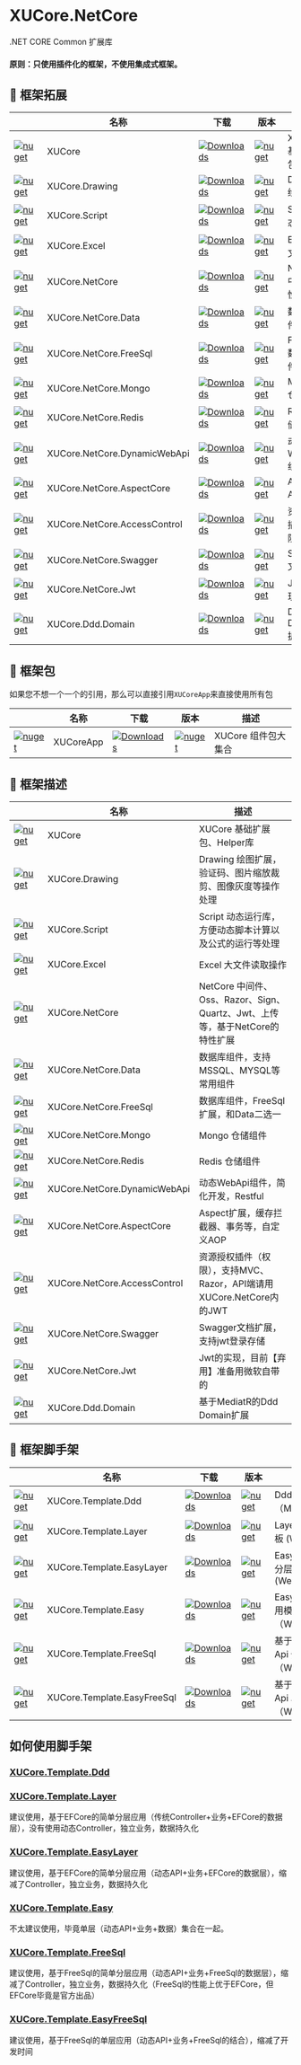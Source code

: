 ﻿# XUCore.NetCore

.NET CORE Common 扩展库


#### 原则：只使用插件化的框架，不使用集成式框架。


## 🥥 框架拓展

|																																		| 名称								|下载																																			| 版本																																								| 描述						|
| ------------------------------------------------------------------------------------------------------------------------------------  | --------------------------------- | --------------------------------------------------------------------------------------------------------------------------------------------- | ----------------------------------------------------------------------------------------------------------------------------------------------------------------- | ------------------------- |
| [![nuget](https://shields.io/badge/-Nuget-blue?cacheSeconds=604800)](https://www.nuget.org/packages/XUCore)							| XUCore							| [![Downloads](https://img.shields.io/nuget/dt/XUCore.svg)](https://nuget.org/packages/XUCore)													| [![nuget](https://img.shields.io/nuget/v/XUCore.svg?cacheSeconds=10800)](https://www.nuget.org/packages/XUCore)													| XUCore 基础扩展包			|
| [![nuget](https://shields.io/badge/-Nuget-blue?cacheSeconds=604800)](https://www.nuget.org/packages/XUCore.Drawing)					| XUCore.Drawing					| [![Downloads](https://img.shields.io/nuget/dt/XUCore.Drawing.svg)](https://nuget.org/packages/XUCore.Drawing)									| [![nuget](https://img.shields.io/nuget/v/XUCore.Drawing.svg?cacheSeconds=10800)](https://www.nuget.org/packages/XUCore.Drawing)									| Drawing 绘图扩展			|
| [![nuget](https://shields.io/badge/-Nuget-blue?cacheSeconds=604800)](https://www.nuget.org/packages/XUCore.Script)					| XUCore.Script					| [![Downloads](https://img.shields.io/nuget/dt/XUCore.Script.svg)](https://nuget.org/packages/XUCore.Script)									| [![nuget](https://img.shields.io/nuget/v/XUCore.Script.svg?cacheSeconds=10800)](https://www.nuget.org/packages/XUCore.Script)									| Script 动态运行库			|
| [![nuget](https://shields.io/badge/-Nuget-blue?cacheSeconds=604800)](https://www.nuget.org/packages/XUCore.Excel)					| XUCore.Excel					| [![Downloads](https://img.shields.io/nuget/dt/XUCore.Excel.svg)](https://nuget.org/packages/XUCore.Excel)									| [![nuget](https://img.shields.io/nuget/v/XUCore.Excel.svg?cacheSeconds=10800)](https://www.nuget.org/packages/XUCore.Excel)									| Excel 大文件读取			|
| [![nuget](https://shields.io/badge/-Nuget-blue?cacheSeconds=604800)](https://www.nuget.org/packages/XUCore.NetCore)					| XUCore.NetCore					| [![Downloads](https://img.shields.io/nuget/dt/XUCore.NetCore.svg)](https://nuget.org/packages/XUCore.NetCore)									| [![nuget](https://img.shields.io/nuget/v/XUCore.NetCore.svg?cacheSeconds=10800)](https://www.nuget.org/packages/XUCore.NetCore)									| NetCore 中间件特性扩展		|
| [![nuget](https://shields.io/badge/-Nuget-blue?cacheSeconds=604800)](https://www.nuget.org/packages/XUCore.NetCore.Data)				| XUCore.NetCore.Data				| [![Downloads](https://img.shields.io/nuget/dt/XUCore.NetCore.Data.svg)](https://nuget.org/packages/XUCore.NetCore.Data)						| [![nuget](https://img.shields.io/nuget/v/XUCore.NetCore.Data.svg?cacheSeconds=10800)](https://www.nuget.org/packages/XUCore.NetCore.Data)							| 数据库组件					|
| [![nuget](https://shields.io/badge/-Nuget-blue?cacheSeconds=604800)](https://www.nuget.org/packages/XUCore.NetCore.FreeSql)				| XUCore.NetCore.FreeSql				| [![Downloads](https://img.shields.io/nuget/dt/XUCore.NetCore.FreeSql.svg)](https://nuget.org/packages/XUCore.NetCore.FreeSql)						| [![nuget](https://img.shields.io/nuget/v/XUCore.NetCore.FreeSql.svg?cacheSeconds=10800)](https://www.nuget.org/packages/XUCore.NetCore.FreeSql)							| FreeSql数据库组件					|
| [![nuget](https://shields.io/badge/-Nuget-blue?cacheSeconds=604800)](https://www.nuget.org/packages/XUCore.NetCore.Mongo)				| XUCore.NetCore.Mongo				| [![Downloads](https://img.shields.io/nuget/dt/XUCore.NetCore.Mongo.svg)](https://nuget.org/packages/XUCore.NetCore.Mongo)						| [![nuget](https://img.shields.io/nuget/v/XUCore.NetCore.Mongo.svg?cacheSeconds=10800)](https://www.nuget.org/packages/XUCore.NetCore.Mongo)						| Mongo 仓储组件				|
| [![nuget](https://shields.io/badge/-Nuget-blue?cacheSeconds=604800)](https://www.nuget.org/packages/XUCore.NetCore.Redis)				| XUCore.NetCore.Redis				| [![Downloads](https://img.shields.io/nuget/dt/XUCore.NetCore.Redis.svg)](https://nuget.org/packages/XUCore.NetCore.Redis)						| [![nuget](https://img.shields.io/nuget/v/XUCore.NetCore.Redis.svg?cacheSeconds=10800)](https://www.nuget.org/packages/XUCore.NetCore.Redis)						| Redis 仓储组件				|
| [![nuget](https://shields.io/badge/-Nuget-blue?cacheSeconds=604800)](https://www.nuget.org/packages/XUCore.NetCore.DynamicWebApi)		| XUCore.NetCore.DynamicWebApi      | [![Downloads](https://img.shields.io/nuget/dt/XUCore.NetCore.DynamicWebApi.svg)](https://nuget.org/packages/XUCore.NetCore.DynamicWebApi)		| [![nuget](https://img.shields.io/nuget/v/XUCore.NetCore.DynamicWebApi.svg?cacheSeconds=10800)](https://www.nuget.org/packages/XUCore.NetCore.DynamicWebApi)		| 动态WebApi组件				|
| [![nuget](https://shields.io/badge/-Nuget-blue?cacheSeconds=604800)](https://www.nuget.org/packages/XUCore.NetCore.AspectCore)		| XUCore.NetCore.AspectCore			| [![Downloads](https://img.shields.io/nuget/dt/XUCore.NetCore.AspectCore.svg)](https://nuget.org/packages/XUCore.NetCore.AspectCore)			| [![nuget](https://img.shields.io/nuget/v/XUCore.NetCore.AspectCore.svg?cacheSeconds=10800)](https://www.nuget.org/packages/XUCore.NetCore.AspectCore)				| Aspect AOP扩展				|
| [![nuget](https://shields.io/badge/-Nuget-blue?cacheSeconds=604800)](https://www.nuget.org/packages/XUCore.NetCore.AccessControl)		| XUCore.NetCore.AccessControl		| [![Downloads](https://img.shields.io/nuget/dt/XUCore.NetCore.AccessControl.svg)](https://nuget.org/packages/XUCore.NetCore.AccessControl)		| [![nuget](https://img.shields.io/nuget/v/XUCore.NetCore.AccessControl.svg?cacheSeconds=10800)](https://www.nuget.org/packages/XUCore.NetCore.AccessControl)		| 资源授权插件（权限）		|
| [![nuget](https://shields.io/badge/-Nuget-blue?cacheSeconds=604800)](https://www.nuget.org/packages/XUCore.NetCore.Swagger)			| XUCore.NetCore.Swagger			| [![Downloads](https://img.shields.io/nuget/dt/XUCore.NetCore.Swagger.svg)](https://nuget.org/packages/XUCore.NetCore.Swagger)					| [![nuget](https://img.shields.io/nuget/v/XUCore.NetCore.Swagger.svg?cacheSeconds=10800)](https://www.nuget.org/packages/XUCore.NetCore.Swagger)					| Swagger文档扩展			|
| [![nuget](https://shields.io/badge/-Nuget-blue?cacheSeconds=604800)](https://www.nuget.org/packages/XUCore.NetCore.Jwt)				| XUCore.NetCore.Jwt				| [![Downloads](https://img.shields.io/nuget/dt/XUCore.NetCore.Jwt.svg)](https://nuget.org/packages/XUCore.NetCore.Jwt)							| [![nuget](https://img.shields.io/nuget/v/XUCore.NetCore.Jwt.svg?cacheSeconds=10800)](https://www.nuget.org/packages/XUCore.NetCore.Jwt)							| Jwt的实现					|
| [![nuget](https://shields.io/badge/-Nuget-blue?cacheSeconds=604800)](https://www.nuget.org/packages/XUCore.Ddd.Domain)				| XUCore.Ddd.Domain					| [![Downloads](https://img.shields.io/nuget/dt/XUCore.Ddd.Domain.svg)](https://nuget.org/packages/XUCore.Ddd.Domain)							| [![nuget](https://img.shields.io/nuget/v/XUCore.Ddd.Domain.svg?cacheSeconds=10800)](https://www.nuget.org/packages/XUCore.Ddd.Domain)								| Ddd Domain扩展				|


## 🥥 框架包

如果您不想一个一个的引用，那么可以直接引用`XUCoreApp`来直接使用所有包

|																																		| 名称								|下载																																			| 版本																																								| 描述						|
| ------------------------------------------------------------------------------------------------------------------------------------  | --------------------------------- | --------------------------------------------------------------------------------------------------------------------------------------------- | ----------------------------------------------------------------------------------------------------------------------------------------------------------------- | ------------------------- |
| [![nuget](https://shields.io/badge/-Nuget-blue?cacheSeconds=604800)](https://www.nuget.org/packages/XUCoreApp)							| XUCoreApp							| [![Downloads](https://img.shields.io/nuget/dt/XUCoreApp.svg)](https://nuget.org/packages/XUCoreApp)													| [![nuget](https://img.shields.io/nuget/v/XUCore.svg?cacheSeconds=10800)](https://www.nuget.org/packages/XUCoreApp)													| XUCore 组件包大集合			|

## 🥥 框架描述

|																																		| 名称								| 描述																				|
| ------------------------------------------------------------------------------------------------------------------------------------  | --------------------------------- | ----------------------------------------------------------------------------------|
| [![nuget](https://shields.io/badge/-Nuget-blue?cacheSeconds=604800)](https://www.nuget.org/packages/XUCore)							| XUCore							| XUCore 基础扩展包、Helper库														|
| [![nuget](https://shields.io/badge/-Nuget-blue?cacheSeconds=604800)](https://www.nuget.org/packages/XUCore.Drawing)					| XUCore.Drawing					| Drawing 绘图扩展，验证码、图片缩放裁剪、图像灰度等操作处理							|
| [![nuget](https://shields.io/badge/-Nuget-blue?cacheSeconds=604800)](https://www.nuget.org/packages/XUCore.Script)					| XUCore.Script					| Script 动态运行库，方便动态脚本计算以及公式的运行等处理							|
| [![nuget](https://shields.io/badge/-Nuget-blue?cacheSeconds=604800)](https://www.nuget.org/packages/XUCore.Excel)					| XUCore.Excel					| Excel 大文件读取操作							|
| [![nuget](https://shields.io/badge/-Nuget-blue?cacheSeconds=604800)](https://www.nuget.org/packages/XUCore.NetCore)					| XUCore.NetCore					| NetCore 中间件、Oss、Razor、Sign、Quartz、Jwt、上传等，基于NetCore的特性扩展			|
| [![nuget](https://shields.io/badge/-Nuget-blue?cacheSeconds=604800)](https://www.nuget.org/packages/XUCore.NetCore.Data)				| XUCore.NetCore.Data				| 数据库组件，支持MSSQL、MYSQL等常用组件												|
| [![nuget](https://shields.io/badge/-Nuget-blue?cacheSeconds=604800)](https://www.nuget.org/packages/XUCore.NetCore.FreeSql)				| XUCore.NetCore.FreeSql				| 数据库组件，FreeSql扩展，和Data二选一												|
| [![nuget](https://shields.io/badge/-Nuget-blue?cacheSeconds=604800)](https://www.nuget.org/packages/XUCore.NetCore.Mongo)				| XUCore.NetCore.Mongo				| Mongo 仓储组件																		|
| [![nuget](https://shields.io/badge/-Nuget-blue?cacheSeconds=604800)](https://www.nuget.org/packages/XUCore.NetCore.Redis)				| XUCore.NetCore.Redis				| Redis 仓储组件																		|
| [![nuget](https://shields.io/badge/-Nuget-blue?cacheSeconds=604800)](https://www.nuget.org/packages/XUCore.NetCore.DynamicWebApi)		| XUCore.NetCore.DynamicWebApi		| 动态WebApi组件，简化开发，Restful													|
| [![nuget](https://shields.io/badge/-Nuget-blue?cacheSeconds=604800)](https://www.nuget.org/packages/XUCore.NetCore.AspectCore)		| XUCore.NetCore.AspectCore			| Aspect扩展，缓存拦截器、事务等，自定义AOP											|
| [![nuget](https://shields.io/badge/-Nuget-blue?cacheSeconds=604800)](https://www.nuget.org/packages/XUCore.NetCore.AccessControl)		| XUCore.NetCore.AccessControl		| 资源授权插件（权限），支持MVC、Razor，API端请用XUCore.NetCore内的JWT					|
| [![nuget](https://shields.io/badge/-Nuget-blue?cacheSeconds=604800)](https://www.nuget.org/packages/XUCore.NetCore.Swagger)			| XUCore.NetCore.Swagger			| Swagger文档扩展，支持jwt登录存储													|
| [![nuget](https://shields.io/badge/-Nuget-blue?cacheSeconds=604800)](https://www.nuget.org/packages/XUCore.NetCore.Jwt)				| XUCore.NetCore.Jwt				| Jwt的实现，目前【弃用】准备用微软自带的												|
| [![nuget](https://shields.io/badge/-Nuget-blue?cacheSeconds=604800)](https://www.nuget.org/packages/XUCore.Ddd.Domain)				| XUCore.Ddd.Domain					| 基于MediatR的Ddd Domain扩展														|


## 🍄 框架脚手架

|																																		| 名称								| 下载																																		| 版本																																								| 描述										|
| ------------------------------------------------------------------------------------------------------------------------------------- | --------------------------------- | ----------------------------------------------------------------------------------------------------------------------------------------- | ----------------------------------------------------------------------------------------------------------------------------------------------------------------- | ----------------------------------------- |
| [![nuget](https://shields.io/badge/-Nuget-blue?cacheSeconds=604800)](https://www.nuget.org/packages/XUCore.Template.Ddd)				| XUCore.Template.Ddd				| [![Downloads](https://img.shields.io/nuget/dt/XUCore.Template.Ddd.svg)](https://nuget.org/packages/XUCore.Template.Ddd)					| [![nuget](https://img.shields.io/nuget/v/XUCore.Template.Ddd.svg?cacheSeconds=10800)](https://www.nuget.org/packages/XUCore.Template.Ddd)						| Ddd 架构模板（Mvc/WebApi）				|
| [![nuget](https://shields.io/badge/-Nuget-blue?cacheSeconds=604800)](https://www.nuget.org/packages/XUCore.Template.Layer)			| XUCore.Template.Layer				| [![Downloads](https://img.shields.io/nuget/dt/XUCore.Template.Layer.svg)](https://nuget.org/packages/XUCore.Template.Layer)				| [![nuget](https://img.shields.io/nuget/v/XUCore.Template.Layer.svg?cacheSeconds=10800)](https://www.nuget.org/packages/XUCore.Template.Layer)					| Layer 三层快速模板 (WebApi)						|
| [![nuget](https://shields.io/badge/-Nuget-blue?cacheSeconds=604800)](https://www.nuget.org/packages/XUCore.Template.EasyLayer)		| XUCore.Template.EasyLayer			| [![Downloads](https://img.shields.io/nuget/dt/XUCore.Template.EasyLayer.svg)](https://nuget.org/packages/XUCore.Template.EasyLayer)				| [![nuget](https://img.shields.io/nuget/v/XUCore.Template.EasyLayer.svg?cacheSeconds=10800)](https://www.nuget.org/packages/XUCore.Template.EasyLayer)					| EasyLayer 精简分层模板 (WebApi)						|
| [![nuget](https://shields.io/badge/-Nuget-blue?cacheSeconds=604800)](https://www.nuget.org/packages/XUCore.Template.Easy)				| XUCore.Template.Easy				| [![Downloads](https://img.shields.io/nuget/dt/XUCore.Template.Easy.svg)](https://nuget.org/packages/XUCore.Template.Easy)		| [![nuget](https://img.shields.io/nuget/v/XUCore.Template.Easy.svg?cacheSeconds=10800)](https://www.nuget.org/packages/XUCore.Template.Easy)				| Easy Api 单层应用模板（WebApi）					|
| [![nuget](https://shields.io/badge/-Nuget-blue?cacheSeconds=604800)](https://www.nuget.org/packages/XUCore.Template.FreeSql)				| XUCore.Template.FreeSql				| [![Downloads](https://img.shields.io/nuget/dt/XUCore.Template.FreeSql.svg)](https://nuget.org/packages/XUCore.Template.FreeSql)		| [![nuget](https://img.shields.io/nuget/v/XUCore.Template.FreeSql.svg?cacheSeconds=10800)](https://www.nuget.org/packages/XUCore.Template.FreeSql)				| 基于FreeSql的 Api 分层应用模板（WebApi）					|
| [![nuget](https://shields.io/badge/-Nuget-blue?cacheSeconds=604800)](https://www.nuget.org/packages/XUCore.Template.EasyFreeSql)				| XUCore.Template.EasyFreeSql				| [![Downloads](https://img.shields.io/nuget/dt/XUCore.Template.EasyFreeSql.svg)](https://nuget.org/packages/XUCore.Template.EasyFreeSql)		| [![nuget](https://img.shields.io/nuget/v/XUCore.Template.EasyFreeSql.svg?cacheSeconds=10800)](https://www.nuget.org/packages/XUCore.Template.EasyFreeSql)				| 基于FreeSql的 Api 单层应用模板（WebApi）					|





## 如何使用脚手架 

### [XUCore.Template.Ddd](https://github.com/xuyiazl/XUCore.Template/tree/main/XUCore.Template.Ddd)

### [XUCore.Template.Layer](https://github.com/xuyiazl/XUCore.Template/tree/main/XUCore.Template.Layer)

建议使用，基于EFCore的简单分层应用（传统Controller+业务+EFCore的数据层），没有使用动态Controller，独立业务，数据持久化

### [XUCore.Template.EasyLayer](https://github.com/xuyiazl/XUCore.Template/tree/main/XUCore.Template.EasyLayer) 

建议使用，基于EFCore的简单分层应用（动态API+业务+EFCore的数据层），缩减了Controller，独立业务，数据持久化

### [XUCore.Template.Easy](https://github.com/xuyiazl/XUCore.Template/tree/main/XUCore.Template.Easy) 

不太建议使用，毕竟单层（动态API+业务+数据）集合在一起。

### [XUCore.Template.FreeSql](https://github.com/xuyiazl/XUCore.Template/tree/main/XUCore.Template.FreeSql)

建议使用，基于FreeSql的简单分层应用（动态API+业务+FreeSql的数据层），缩减了Controller，独立业务，数据持久化（FreeSql的性能上优于EFCore，但EFCore毕竟是官方出品）


### [XUCore.Template.EasyFreeSql](https://github.com/xuyiazl/XUCore.Template/tree/main/XUCore.Template.EasyFreeSql)

建议使用，基于FreeSql的单层应用（动态API+业务+FreeSql的结合），缩减了开发时间
